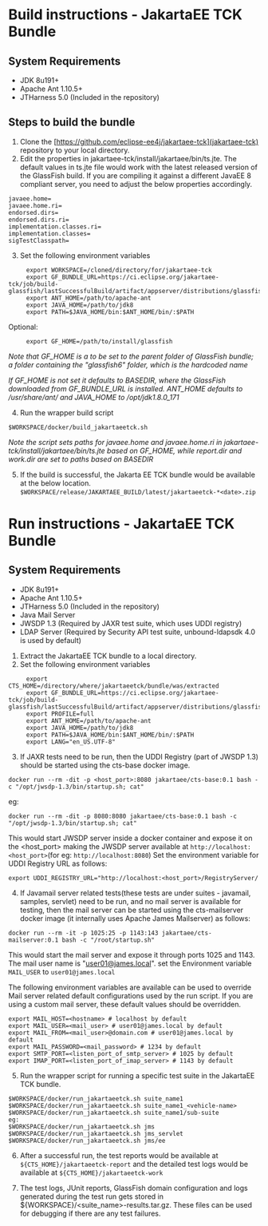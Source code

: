 # Build instructions - JakartaEE TCK Bundle
## System Requirements
- JDK 8u191+
- Apache Ant 1.10.5+
- JTHarness 5.0 (Included in the repository)

## Steps to build the bundle
1. Clone the [https://github.com/eclipse-ee4j/jakartaee-tck](jakartaee-tck) repository to your local directory.
2. Edit the properties in jakartaee-tck/install/jakartaee/bin/ts.jte. The default values in ts.jte file would work with the latest released version of the GlassFish build. If you are compiling it against a different JavaEE 8 compliant server, you need to adjust the below properties accordingly.
```
javaee.home=
javaee.home.ri=
endorsed.dirs=
endorsed.dirs.ri=
implementation.classes.ri=
implementation.classes=
sigTestClasspath=
```

3. Set the following environment variables
```
     export WORKSPACE=/cloned/directory/for/jakartaee-tck
     export GF_BUNDLE_URL=https://ci.eclipse.org/jakartaee-tck/job/build-glassfish/lastSuccessfulBuild/artifact/appserver/distributions/glassfish/target/glassfish.zip
     export ANT_HOME=/path/to/apache-ant
     export JAVA_HOME=/path/to/jdk8
     export PATH=$JAVA_HOME/bin:$ANT_HOME/bin/:$PATH
```

Optional:

```
     export GF_HOME=/path/to/install/glassfish
```

_Note that GF_HOME is a to be set to the *parent* folder of GlassFish bundle; a folder containing the "glassfish6" folder, which is the hardcoded name_

_If GF_HOME is not set it defaults to BASEDIR, where the GlassFish downloaded from GF_BUNDLE_URL is installed. ANT_HOME defaults to /usr/share/ant/ and JAVA_HOME to /opt/jdk1.8.0_171_

4. Run the wrapper build script
```
$WORKSPACE/docker/build_jakartaeetck.sh
```

_Note the script sets paths for javaee.home and javaee.home.ri in jakartaee-tck/install/jakartaee/bin/ts.jte based on GF_HOME, while report.dir and work.dir are set to paths based on BASEDIR_

5. If the build is successful, the Jakarta EE TCK bundle would be available at the below location.
`$WORKSPACE/release/JAKARTAEE_BUILD/latest/jakartaeetck-*<date>.zip`

# Run instructions - JakartaEE TCK Bundle
## System Requirements
- JDK 8u191+
- Apache Ant 1.10.5+
- JTHarness 5.0 (Included in the repository)
- Java Mail Server
- JWSDP 1.3 (Required by JAXR test suite, which uses UDDI registry)
- LDAP Server (Required by Security API test suite, unbound-ldapsdk 4.0 is used by default)

1. Extract the JakartaEE TCK bundle to a local directory.
2. Set the following environment variables
```
     export CTS_HOME=/directory/where/jakartaeetck/bundle/was/extracted
     export GF_BUNDLE_URL=https://ci.eclipse.org/jakartaee-tck/job/build-glassfish/lastSuccessfulBuild/artifact/appserver/distributions/glassfish/target/glassfish.zip
     export PROFILE=full
     export ANT_HOME=/path/to/apache-ant
     export JAVA_HOME=/path/to/jdk8
     export PATH=$JAVA_HOME/bin:$ANT_HOME/bin/:$PATH
     export LANG="en_US.UTF-8"
```
3. If JAXR tests need to be run, then the UDDI Registry (part of JWSDP 1.3) should be started using the cts-base docker image. 
```
docker run --rm -dit -p <host_port>:8080 jakartaee/cts-base:0.1 bash -c "/opt/jwsdp-1.3/bin/startup.sh; cat"
```
eg:
```
docker run --rm -dit -p 8080:8080 jakartaee/cts-base:0.1 bash -c "/opt/jwsdp-1.3/bin/startup.sh; cat"
```
This would start JWSDP server inside a docker container and expose it on the <host_port> making the JWSDP server available at `http://localhost:<host_port>`(for eg: `http://localhost:8080`)
Set the environment variable for UDDI Registry URL as follows:
```
export UDDI_REGISTRY_URL="http://localhost:<host_port>/RegistryServer/
```

4. If Javamail server related tests(these tests are under suites - javamail, samples, servlet) need to be run, and no mail server is available for testing, then the mail server can be started using the cts-mailserver docker image (it internally uses Apache James Mailserver) as follows:
```
docker run --rm -it -p 1025:25 -p 1143:143 jakartaee/cts-mailserver:0.1 bash -c "/root/startup.sh"
```
This would start the mail server and expose it through ports 1025 and 1143. The mail user name is "user01@james.local". 
set the Environment variable `MAIL_USER` to `user01@james.local`

The following environment variables are available can be used to override Mail server related default configurations used by the run script. If you are using a custom mail server, these default values should be overridden.
```
export MAIL_HOST=<hostname> # localhost by default
export MAIL_USER=<mail_user> # user01@james.local by default
export MAIL_FROM=<mail_user>@domain.com # user01@james.local by default
export MAIL_PASSWORD=<mail_password> # 1234 by default
export SMTP_PORT=<listen_port_of_smtp_server> # 1025 by default
export IMAP_PORT=<listen_port_of_imap_server> # 1143 by default
```

5. Run the wrapper script for running a specific test suite in the JakartaEE TCK bundle.
```
$WORKSPACE/docker/run_jakartaeetck.sh suite_name1
$WORKSPACE/docker/run_jakartaeetck.sh suite_name1_<vehicle-name>
$WORKSPACE/docker/run_jakartaeetck.sh suite_name1/sub-suite
eg:
$WORKSPACE/docker/run_jakartaeetck.sh jms
$WORKSPACE/docker/run_jakartaeetck.sh jms_servlet
$WORKSPACE/docker/run_jakartaeetck.sh jms/ee 
```
6. After a successful run, the test reports would be available at `${CTS_HOME}/jakartaeetck-report` and the detailed test logs would be available at `${CTS_HOME}/jakartaeetck-work`

7. The test logs, JUnit reports, GlassFish domain configuration and logs generated during the test run gets stored in ${WORKSPACE}/<suite_name>-results.tar.gz. These files can be used for debugging if there are any test failures.